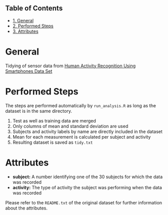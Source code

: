 <div id="table-of-contents">
<h2>Table of Contents</h2>
<div id="text-table-of-contents">
<ul>
<li><a href="#sec-1">1. General</a></li>
<li><a href="#sec-2">2. Performed Steps</a></li>
<li><a href="#sec-3">3. Attributes</a></li>
</ul>
</div>
</div>

# General<a id="sec-1" name="sec-1"></a>

Tidying of sensor data from [Human Activity Recognition Using Smartphones Data Set ](http://archive.ics.uci.edu/ml/datasets/Human%2BActivity%2BRecognition%2BUsing%2BSmartphones)

# Performed Steps<a id="sec-2" name="sec-2"></a>

The steps are performed automatically by `run_analysis.R` as long as the dataset is in the same directory.

1.  Test as well as training data are merged
2.  Only columns of mean and standard deviation are used
3.  Subjects and activity labels by name are directly included in the dataset
4.  Mean for each measurement is calculated per subject and activity
5.  Resulting dataset is saved as `tidy.txt`

# Attributes<a id="sec-3" name="sec-3"></a>

-   **subject:** A number identifying one of the 30 subjects for which the data was recorded
-   **activity:** The type of activity the subject was performing when the data was recorded

Please refer to the `README.txt` of the original dataset for further information about the attributes.
